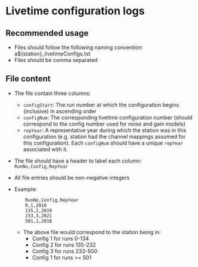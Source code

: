 # Livetime configuration logs

## Recommended usage
- Files should follow the following naming convention: a${station}_livetimeConfigs.txt
- Files should be comma separated

## File content
- The file contain three columns:
  - `configStart`: The run number at which the configuration begins (inclusive) in ascending order
  - `configNum`: The corresponding livetime configuration number (should correspond to the config number used
                 for noise and gain models)
  - `repYear`: A representative year during which the station was in this configuration (e.g. station had the
            channel mappings assumed for this configuration). Each `configNum` should have a unique `repYear` associated with it.
- The file should have a header to label each column: `RunNo,Config,RepYear`
- All file entries should be non-negative integers
- Example:
 
          RunNo,Config,RepYear  
          0,1,2018  
          135,2,2019  
          233,3,2021  
          501,1,2018 
  - The above file would correspond to the station being in:
    - Config 1 for runs 0-134
    - Config 2 for runs 135-232
    - Config 3 for runs 233-500
    - Config 1 for runs >= 501
 
